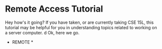 # Remote Access Tutorial 

Hey how's it going? If you have taken, or are currently taking CSE 15L, this tutorial may be helpful for you
in understanding topics related to working on a server computer.     d
Ok, here we go. 

* REMOTE *

